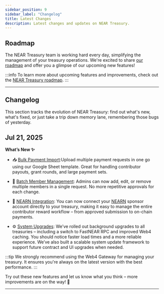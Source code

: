 ```yaml
---
sidebar_position: 9
sidebar_label: "Changelog"
title: Latest Changes
description: Latest changes and updates on NEAR Treasury.
---
```


## Roadmap

The NEAR Treasury team is working hard every day, simplifying the management of your treasury operations.
We're excited to share [our roadmap](https://github.com/NEAR-DevHub/.github/issues/12) and offer you a glimpse of our upcoming new features!

:::info
To learn more about upcoming features and improvements, check out the [NEAR Treasury roadmap](https://github.com/NEAR-DevHub/.github/issues/12).
:::

---

## Changelog

This section tracks the evolution of NEAR Treasury: find out what's new, what's fixed, or just take a trip down memory lane, remembering those bugs of yesterday.

## Jul 21, 2025
  
**What’s New ✨**
  
- 📥 [Bulk Payment Import](payments/bulk-import.md): ​​Upload multiple payment requests in one go using our Google Sheet template. Great for handling contributor payouts, grant rounds, and large payment sets.

- 👥 [Batch Member Management](settings.md#members): Admins can now add, edit, or remove multiple members in a single request. No more repetitive approvals for each change.

- 🤝 [NEARN Integration](https://docs.nearn.io/sponsor/treasury): You can now connect your [NEARN](https://nearn.io/) sponsor account directly to your treasury, making it easy to manage the entire contributor reward workflow – from approved submission to on-chain payments.

- ⚙️ [System Upgrades](settings.md#system-updates): We’ve rolled out background upgrades to all treasuries – including a switch to FastNEAR RPC and improved Web4 caching. You should notice faster load times and a more reliable experience. We’ve also built a scalable system update framework to support future contract and UI upgrades when needed.

:::tip
We strongly recommend using the Web4 Gateway for managing your treasury. It ensures you're always on the latest version with the best performance.
:::

Try out these new features and let us know what you think – more improvements are on the way! 🚀

---

